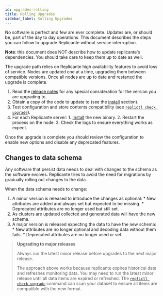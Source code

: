 ```yaml
---
id: upgrades-rolling
title: Rolling Upgrades
sidebar_label: Rolling Upgrades
---
```


No software is perfect and few are ever complete.
Updates are, or should be, part of the day to day operations.
This document describes the steps you can follow to upgrade Replicante without service interruption.

**Note**: this document does NOT describe how to update replicante's dependencies.
You should take care to keep them up to date as well.

The upgrade path relies on Replicante high availability features to avoid loss of service.
Nodes are updated one at a time, upgrading them between compatible versions.
Once all nodes are up to date and restarted the upgrade is complete.


  1. Read the [release notes](upgrades-notes.md) for any special consideration for the version you are upgrading to.
  2. Obtain a copy of the code to update to (see the [install](admin-install.md) section).
  3. Test configuration and store contents compatibility (see [`replictl check upgrade`](replictl-check.md)).
  4. For each Replicante server:
    1. [Install](admin-install.md) the new binary.
    2. Restart the process on the node.
    3. Check the logs to ensure everything works as expect.

Once the upgrade is complete you should review the configuration to enable new options
and disable any deprecated features.


## Changes to data schema
Any software that persist data needs to deal with changes to the schema as the software evolves.
Replicante tries to avoid the need for migrations by gradually rolling out changes to the data.

When the data schema needs to change:

  1. A minor version is released to introduce the changes as optional:
    * New attributes are added and always set but expected to be missing.
    * Deprecated attributes are no longer used but still set.
  2. As clusters are updated collected and generated data will have the new schema.
  3. A major version is released expecting the data to have the new schema:
    * New attributes are no longer optional and decoding data without them fails.
    * Deprecated attributes are no longer used or set.


<blockquote class="info">

**Upgrading to major releases**

Always run the latest minor release before upgrades to the next major release.

The approach above works because replicante expires historical data and refreshes monitoring data.
You may need to run the latest minor release until all data items are expired or refreshed.
The [`replictl check upgrade`](replictl-check.md) command can scan your dataset
to ensure all items are compatible with the new format.

</blockquote>
